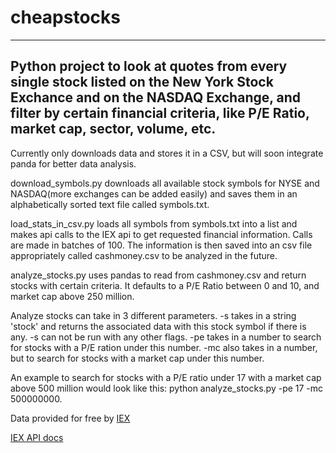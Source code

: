 # cheapstocks
---

Python project to look at quotes from every single stock listed on the New York Stock Exchance and on the NASDAQ Exchange, and filter by certain financial criteria, like P/E Ratio, market cap, sector, volume, etc.
---
Currently only downloads data and stores it in a CSV, but will soon integrate panda for better data analysis. 

download_symbols.py downloads all available stock symbols for NYSE and NASDAQ(more exchanges can be added easily) and saves them in an alphabetically sorted text file called symbols.txt.

load_stats_in_csv.py loads all symbols from symbols.txt into a list and makes api calls to the IEX api to get requested financial information. Calls are made in batches of 100. The information is then saved into an csv file appropriately called cashmoney.csv to be analyzed in the future. 

analyze_stocks.py uses pandas to read from cashmoney.csv and return stocks with certain criteria. It defaults to a P/E Ratio between 0 and 10, and market cap above 250 million. 

Analyze stocks can take in 3 different parameters. -s takes in a string 'stock' and returns the associated data with this stock symbol if there is any. -s can not be run with any other flags. -pe takes in a number to search for stocks with a P/E ration under this number. 
-mc also takes in a number, but to search for stocks with a market cap under this number. 

An example to search for stocks with a P/E ratio under 17 with a market cap above 500 million would look like this: python analyze_stocks.py -pe 17 -mc 500000000. 

Data provided for free by [IEX](https://iextrading.com/developer)

[IEX API docs](https://iextrading.com/developer/docs/)
